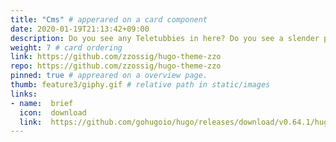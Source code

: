 ```yaml
---
title: "Cms" # apperared on a card component
date: 2020-01-19T21:13:42+09:00
description: Do you see any Teletubbies in here? Do you see a slender plastic tag clipped to my shirt with my name printed on it? Do you see a little Asian child with a blank expression on his face sitting outside on a mechanical helicopter that shakes when you put quarters in it? No? Well, that's what you see at a toy store. And you must think you're in a toy store, because you're here shopping for an infant named Jeb. # apperared on a card component
weight: 7 # card ordering
link: https://github.com/zzossig/hugo-theme-zzo
repo: https://github.com/zzossig/hugo-theme-zzo
pinned: true # appreared on a overview page.
thumb: feature3/giphy.gif # relative path in static/images
links:
- name:  brief
  icon:  download
  link:  https://github.com/gohugoio/hugo/releases/download/v0.64.1/hugo_extended_0.64.1_Windows-64bit.zip
---
```

